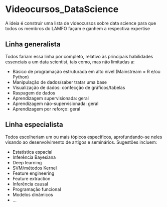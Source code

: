 # Videocursos_DataScience

A ideia é construir uma lista de videocursos sobre data science para que todos os membros do LAMFO façam e ganhem a respectiva expertise

## Linha generalista

Todos fariam essa linha por completo, relativo às principais habilidades essenciais a um data scientist, tais como, mas não limitadas a:

 - Básico de programação estruturada em alto nível (Mainstream = R e/ou Python)
 - Manipulação de dados/saber tratar uma base
 - Visualização de dados: confecção de gráficos/tabelas
 - Raspagem de dados
 - Aprendizagem supervisionada: geral
 - Aprendizagem não-supervisionada: geral
 - Aprendizagem por reforço: geral

## Linha especialista

Todos escolheriam um ou mais tópicos específicos, aprofundando-se neles visando ao desenvolvimento de artigos e seminários. Sugestões incluem:

 - Estatística espacial
 - Inferência Bayesiana
 - Deep learning
 - SVM/métodos Kernel
 - Feature engineering
 - Feature extraction
 - Inferência causal
 - Programação funcional
 - Modelos dinâmicos
 - ...
